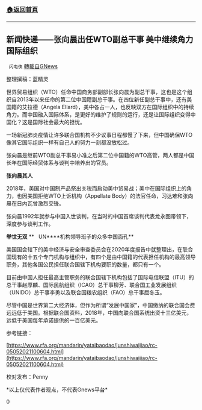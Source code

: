 ###  [:house:返回首頁](https://github.com/ourhimalayas/txt)
---

## 新闻快递——张向晨出任WTO副总干事 美中继续角力国际组织
` 闪电侠` [轉載自GNews](https://gnews.org/zh-hans/1177507/)

整理撰稿：蓝精灵

世界贸易组织（WTO）任命中国商务部副部长张向晨为副总干事，这也是这个组织自2013年以来任命的第二位中国籍副总干事。在四位新任副总干事中，还有美国籍的艾拉德（Angela Ellard），美中各占一人，也反映双方在国际组织中的持续角力。而中国融入国际体系，是更好的维护了规则的运行，还是让国际组织变得中国化？这是国际社会最大的担忧。

一场新冠肺炎疫情让许多联合国机构不少议事日程都慢了下来，但中国确保WTO像其它国际组织一样有自己人的努力一刻都没放松过。

张向晨是继前WTO副总干事易小准之后第二位中国籍的WTO高管，两人都是中国长年在国际经贸体系与谈判中培养出的官员。

**张向晨其人**

2018年，美国对中国制产品祭出关税而启动美中贸易战；美中在国际组织上的角力，也因美国拒绝WTO上诉机构（Appellate Body）的法官任命，习达难和张向晨在日内瓦曾激烈交锋。

张向晨1992年就参与中国入世谈判，在当时的中国首席谈判代表龙永图带领下，深度参与谈判工作。

**举世无双** **   UN****机构领导班子的众多中国面孔**

美国国会辖下的美中经济与安全审查委员会在2020年度报告中就整理出，在联合国现有的十五个专门机构与组织中，有四个是由中国籍的代表担任机构的最高领导职务，其他各国公民担任联合国辖下机构要职的数量，都只有一个。

目前由中国人担任最高主管职务的联合国辖下机构包括了国际电信联盟（ITU）的总干事赵厚麟、国际民航组织（ICAO）总干事柳芳、联合国工业发展组织（UNIDO）总干事李勇以及联合国粮农组织（FAO）总干事屈冬玉。

尽管中国是世界第二大经济体，但作为所谓“发展中国家”，中国缴纳的联合国会费远远低于美国。根据联合国资料，2018年，中国向联合国系统出资十三亿美元，远低于美国每年承诺提供的一百亿美元。

参考链接：

[https://www.rfa.org/mandarin/yataibaodao/junshiwaijiao/rc-05052021100604.html](https://www.rfa.org/mandarin/yataibaodao/junshiwaijiao/rc-05052021100604.html)

校对发布：Penny

\*以上仅代表作者观点，不代表Gnews平台\*

0
